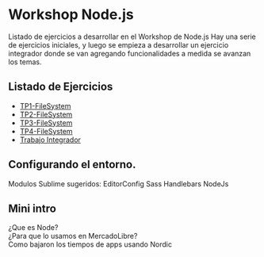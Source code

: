 # Workshop Node.js
Listado de ejercicios a desarrollar en el Workshop de Node.js
Hay una serie de ejercicios iniciales, y luego se empieza a desarrollar un ejercicio integrador donde se van agregando funcionalidades a medida se avanzan los temas.

## Listado de Ejercicios
- [TP1-FileSystem](https://github.com/fallemand/workshop-nodejs/tree/master/ej1-filesystem)
- [TP2-FileSystem](https://github.com/fallemand/workshop-nodejs/tree/master/ej2-modules)
- [TP3-FileSystem](https://github.com/fallemand/workshop-nodejs/tree/master/ej3-request)
- [TP4-FileSystem](https://github.com/fallemand/workshop-nodejs/tree/master/ej4-promises)
- [Trabajo Integrador](https://github.com/fallemand/workshop-nodejs/tree/master/tp)

## Configurando el entorno.
Modulos Sublime sugeridos:
EditorConfig
Sass
Handlebars
NodeJs

## Mini intro
¿Que es Node?   
¿Para que lo usamos en MercadoLibre?   
Como bajaron los tiempos de apps usando Nordic   
